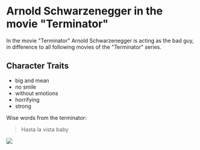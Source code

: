 # Arnold Schwarzenegger in the movie "Terminator"

In the movie "Terminator" Arnold Schwarzenegger is acting as the bad guy, in difference to
all following movies of the "Terminator" series.

## Character Traits
* big and mean
* no smile
* without emotions
* horrifying
* strong

Wise words from the terminator:

> Hasta la vista baby

<img src="https://mobimg.b-cdn.net/pic/v2/gallery/preview/aktery-arnold_shvarcenegger_arnold_schwarzenegger-kino-lyudi-muzhchiny-terminator_terminator-15738.jpg"/>